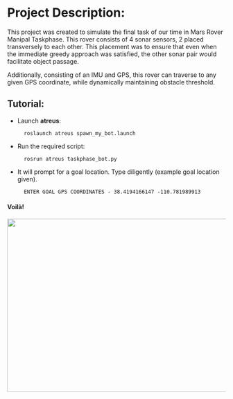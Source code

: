 # Project Description:

This project was created to simulate the final task of our time in Mars Rover Manipal Taskphase. 
This rover consists of 4 sonar sensors, 2 placed transversely to each other. This placement was to ensure that even when the immediate greedy approach 
was satisfied, the other sonar pair would facilitate object passage.

Additionally, consisting of an IMU and GPS, this rover can traverse to any given GPS coordinate, while dynamically maintaining obstacle threshold.

## Tutorial:

* Launch **atreus**:
        
        roslaunch atreus spawn_my_bot.launch
 
* Run the required script:

        rosrun atreus taskphase_bot.py

* It will prompt for a goal location. Type diligently (example goal location given).

        ENTER GOAL GPS COORDINATES - 38.4194166147 -110.781989913

#### Voilà!

<img src="https://user-images.githubusercontent.com/45683974/77827968-d85b6200-713e-11ea-8466-b840e852e41c.gif" width="900" height="400">
